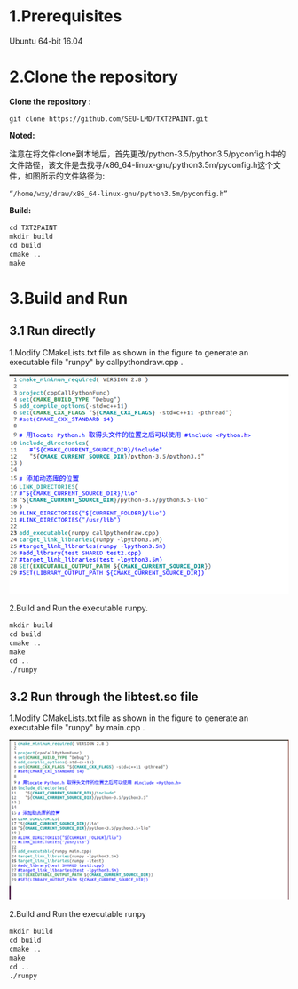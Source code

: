 # 1.Prerequisites

Ubuntu 64-bit 16.04

# 2.Clone the repository

**Clone the repository :**

```
git clone https://github.com/SEU-LMD/TXT2PAINT.git
```

**Noted:**

注意在将文件clone到本地后，首先更改/python-3.5/python3.5/pyconfig.h中的文件路径，该文件是去找寻/x86_64-linux-gnu/python3.5m/pyconfig.h这个文件，如图所示的文件路径为:

```
“/home/wxy/draw/x86_64-linux-gnu/python3.5m/pyconfig.h”
```



**Build:**

```
cd TXT2PAINT
mkdir build
cd build
cmake ..
make
```

# 3.Build and Run

## 3.1 Run directly

1.Modify CMakeLists.txt file as shown in the figure to generate an executable file "runpy" by callpythondraw.cpp .

![](readme.assets/2-16656573848451.PNG)

2.Build and Run the executable runpy.

```
mkdir build
cd build
cmake ..
make
cd ..
./runpy
```

## 3.2 Run through the libtest.so file

1.Modify CMakeLists.txt file as shown in the figure to generate an executable file "runpy" by main.cpp .

![](readme.assets/3.PNG)

2.Build and Run the executable runpy

```
mkdir build
cd build
cmake ..
make
cd ..
./runpy
```


